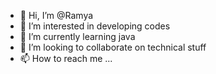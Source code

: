 - 👋 Hi, I’m @Ramya
- 👀 I’m interested in developing codes
- 🌱 I’m currently learning java
- 💞️ I’m looking to collaborate on technical stuff
- 📫 How to reach me ...

<!---
gydhg/gydhg is a ✨ special ✨ repository because its `README.md` (this file) appears on your GitHub profile.
You can click the Preview link to take a look at your changes.
--->
